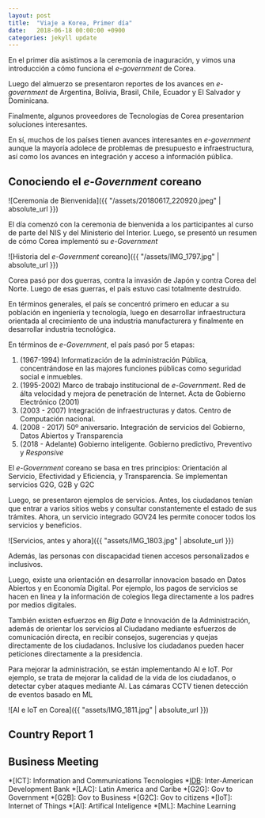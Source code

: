```yaml
---
layout: post
title:  "Viaje a Korea, Primer día"
date:   2018-06-18 00:00:00 +0900
categories: jekyll update
---
```


En el primer día asistimos a la ceremonia de inaguración, y vimos una introducción a cómo funciona el _e-government_ de Corea. 

Luego del almuerzo se presentaron reportes de los avances en _e-government_ de Argentina, Bolivia, Brasil, Chile, Ecuador y El Salvador y Dominicana. 
 
Finalmente, algunos proveedores de Tecnologías de Corea presentarion soluciones interesantes. 

En sí, muchos de los países tienen avances interesantes en _e-government_ aunque la mayoría adolece de problemas de presupuesto e infraestructura, así como los avances en integración y acceso a información pública.


Conociendo el _e-Government_ coreano
-------

![Ceremonia de Bienvenida]({{ "/assets/20180617_220920.jpeg" | absolute_url }})

El día comenzó con la ceremonia de bienvenida a los participantes al curso de parte del NIS y del Ministerio del Interior. Luego, se presentó un resumen de cómo Corea implementó su _e-Government_

![Historia del _e-Government_ coreano]({{ "/assets/IMG_1797.jpg" | absolute_url }})

Corea pasó por dos guerras, contra la invasión de Japón y contra Corea del Norte. Luego de esas guerras, el país estuvo casi totalmente destruido.

En términos generales, el país se concentró primero en educar a su población en ingeniería y tecnología, luego en desarrollar infraestructura orientada al crecimiento de una industria manufacturera y finalmente en desarrollar industria tecnológica. 

En términos de _e-Government_, el país pasó por 5 etapas:
1. (1967-1994) Informatización de la administración Pública, concentrándose en las majores funciones públicas como seguridad social e inmuebles.
2. (1995-2002) Marco de trabajo institucional de _e-Government_. Red de álta velocidad y mejora de penetración de Internet. Acta de Gobierno Electrónico (2001)
3. (2003 - 2007) Integración de infraestructuras y datos. Centro de Computación nacional. 
4. (2008 - 2017) 50º aniversario. Integración de servicios del Gobierno, Datos Abiertos y Transparencia
5. (2018 - Adelante) Gobierno inteligente. Gobierno predictivo, Preventivo y _Responsive_ 

El _e-Government_ coreano se basa en tres principios: Orientación al Servicio, Efectividad y Eficiencia, y Transparencia. Se implementan servicios G2G, G2B y G2C

Luego, se presentaron ejemplos de servicios. Antes, los ciudadanos tenían que entrar a varios sitios webs y consultar constantemente el estado de sus trámites. Ahora, un servicio integrado GOV24 les permite conocer todos los servicios y beneficios.

![Servicios, antes y ahora]({{ "assets/IMG_1803.jpg" | absolute_url }})

Además, las personas con discapacidad tienen accesos personalizados e inclusivos.

Luego, existe una orientación en desarrollar innovacion basado en Datos Abiertos y en Economía Digital. Por ejemplo, los pagos de servicios se hacen en línea y la información de colegios llega directamente a los padres por medios digitales. 

También existen esfuerzos en _Big Data_ e Innovación de la Administración, además de orientar los servicios al Ciudadano mediante esfuerzos de comunicación directa, en recibir consejos, sugerencias y quejas directamente de los ciudadanos. Inclusive los ciudadanos pueden hacer peticiones directamente a la presidencia. 

Para mejorar la administración, se están implementando AI e IoT. Por ejemplo, se trata de mejorar la calidad de la vida de los ciudadanos, o detectar cyber ataques mediante AI. Las cámaras CCTV tienen detección de eventos basado en ML


![AI e IoT en Corea]({{ "assets/IMG_1811.jpg" | absolute_url }})



Country Report 1
------



Business Meeting
-------

[nia]: http://eng.www.nia.or.kr
[idb]: https://www.iadb.org/en
[topis-en]: http://topis.seoul.go.kr/eng/main/main.jsp
[topis]: http://topis.seoul.go.kr/

*[ICT]: Information and Communications Tecnologies
*[IDB]: Inter-American Development Bank
*[LAC]: Latin America and Caribe
*[G2G]: Gov to Government
*[G2B]: Gov to Business
*[G2C]: Gov to citizens
*[IoT]: Internet of Things
*[AI]: Artifical Inteligence
*[ML]: Machine Learning 
